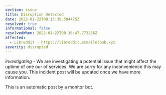 ```yaml
---
section: issue
title: Disruption Detected
date: 2022-01-22T08:15:39.594475Z
resolved: true
informational: false
resolvedWhen: 2022-01-22T08:16:47.773256Z
affected:
  - Libreddit - https://libreddit.esmailelbob.xyz
severity: disrupted
---
```

*Investigating* - We are investigating a potential issue that might affect the uptime of one our of services. We are sorry for any inconvenience this may cause you. This incident post will be updated once we have more information.

This is an automatic post by a monitor bot.
        